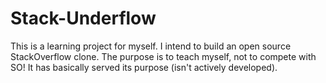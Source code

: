 # Stack-Underflow
This is a learning project for myself. I intend to build an open source StackOverflow clone. The purpose is to teach myself, not to compete with SO! It has basically served its purpose (isn't actively developed).
